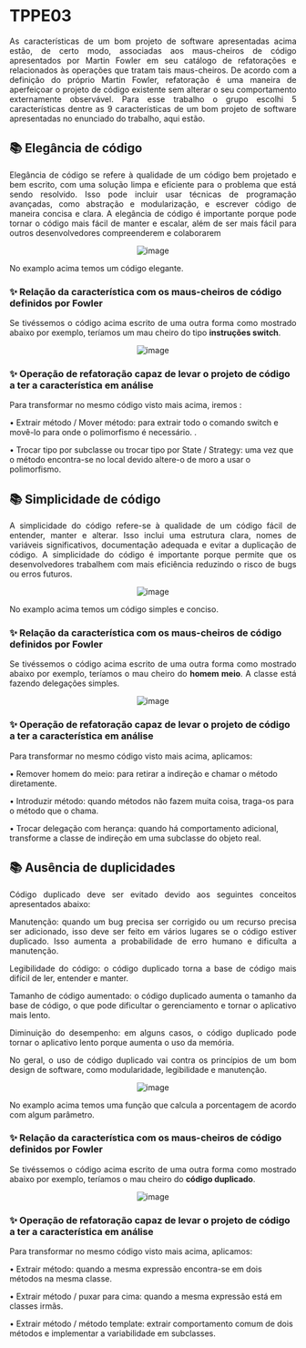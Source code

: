 # TPPE03

<p align="justify">As características de um bom projeto de software apresentadas acima estão, de certo modo, associadas aos maus-cheiros de código apresentados por Martin Fowler em seu catálogo de refatorações e relacionados às operações que tratam tais maus-cheiros. De acordo com a definição do próprio Martin Fowler, refatoração é uma maneira de aperfeiçoar o projeto de código existente sem alterar o seu comportamento externamente observável. Para esse trabalho o grupo escolhi 5 características dentre as 9 características de um bom projeto de software apresentadas no enunciado do trabalho, aqui estão.</p>

## 📚 Elegância de código

<p align="justify">Elegância de código se refere à qualidade de um código bem projetado e bem escrito, com uma solução limpa e eficiente para o problema que está sendo resolvido. Isso pode incluir usar técnicas de programação avançadas, como abstração e modularização, e escrever código de maneira concisa e clara. A elegância de código é importante porque pode tornar o código mais fácil de manter e escalar, além de ser mais fácil para outros desenvolvedores compreenderem e colaborarem</p>

<p align="center"><img alt="image" src="https://user-images.githubusercontent.com/117123731/217138266-b1d70b55-d5fe-49fc-8f1a-ceccf523b822.png"></p>

<p align="justify">No examplo acima temos um código elegante.</p>

### ✨ Relação da característica com os maus-cheiros de código definidos por Fowler
<p align="justify">Se tivéssemos o código acima escrito de uma outra forma como mostrado abaixo por exemplo, teríamos um mau cheiro do tipo <b>instruções switch</b>.</p>

<p align="center"><img alt="image" src="https://user-images.githubusercontent.com/117123731/217138561-0f7cb008-2d51-4fc4-bf7e-addf627d7974.png"></p>

### ✨ Operação de refatoração capaz de levar o projeto de código a ter a característica em análise
<p align="justify">Para transformar no mesmo código visto mais acima, iremos :</p>

• Extrair método / Mover método: para extrair todo o comando switch e movê-lo para onde o polimorfismo é necessário. . 

• Trocar tipo por subclasse ou trocar tipo por State / Strategy: uma vez que o método encontra-se no local devido altere-o de moro a usar o polimorfismo. 

## 📚 Simplicidade de código

<p align="justify">A simplicidade do código refere-se à qualidade de um código fácil de entender, manter e alterar. Isso inclui uma estrutura clara, nomes de variáveis ​​significativos, documentação adequada e evitar a duplicação de código. A simplicidade do código é importante porque permite que os desenvolvedores trabalhem com mais eficiência reduzindo o risco de bugs ou erros futuros.</p>

<p align="center"><img alt="image" src="https://user-images.githubusercontent.com/117123731/217139134-a437e150-35ba-493d-8721-0179b4917453.png"></p>

<p align="justify">No examplo acima temos um código simples e conciso.</p>

### ✨ Relação da característica com os maus-cheiros de código definidos por Fowler
<p align="justify">Se tivéssemos o código acima escrito de uma outra forma como mostrado abaixo por exemplo, teríamos o mau cheiro do <b>homem meio</b>. A classe está fazendo delegações simples.</p>

<p align="center"><img alt="image" src="https://user-images.githubusercontent.com/117123731/217139436-c2920be0-4cb2-4853-ad05-24741add7cb4.png"></p>


### ✨ Operação de refatoração capaz de levar o projeto de código a ter a característica em análise
<p align="justify">Para transformar no mesmo código visto mais acima, aplicamos:</p>

• Remover homem do meio: para retirar a indireção e chamar o método diretamente.

• Introduzir método: quando métodos não fazem muita coisa, traga-os para o método que o chama. 

• Trocar delegação com herança: quando há comportamento adicional, transforme a classe de indireção em uma subclasse do objeto real. 







## 📚 Ausência de duplicidades

<p align="justify">Código duplicado deve ser evitado devido aos seguintes conceitos apresentados abaixo:</p>

<p align="justify">Manutenção: quando um bug precisa ser corrigido ou um recurso precisa ser adicionado, isso deve ser feito em vários lugares se o código estiver duplicado. Isso aumenta a probabilidade de erro humano e dificulta a manutenção.</p>

<p align="justify">Legibilidade do código: o código duplicado torna a base de código mais difícil de ler, entender e manter.</p>

<p align="justify">Tamanho de código aumentado: o código duplicado aumenta o tamanho da base de código, o que pode dificultar o gerenciamento e tornar o aplicativo mais lento.</p>

<p align="justify">Diminuição do desempenho: em alguns casos, o código duplicado pode tornar o aplicativo lento porque aumenta o uso da memória.</p>

<p align="justify">No geral, o uso de código duplicado vai contra os princípios de um bom design de software, como modularidade, legibilidade e manutenção.</p>

<p align="center"><img alt="image" src="https://user-images.githubusercontent.com/117123731/217141741-05a57f44-b18a-4199-8773-3580c0409c9c.png"></p>

<p align="justify">No examplo acima temos uma função que calcula a porcentagem de acordo com algum parâmetro.</p>

### ✨ Relação da característica com os maus-cheiros de código definidos por Fowler
<p align="justify">Se tivéssemos o código acima escrito de uma outra forma como mostrado abaixo por exemplo, teríamos o mau cheiro do <b>código duplicado</b>.</p>

<p align="center"><img alt="image" src="https://user-images.githubusercontent.com/117123731/217141668-850044e8-e7ab-41bb-a6a2-3b8bf8cd256c.png"></p>

### ✨ Operação de refatoração capaz de levar o projeto de código a ter a característica em análise
<p align="justify">Para transformar no mesmo código visto mais acima, aplicamos:</p>

• Extrair método: quando a mesma expressão encontra-se em dois métodos na mesma classe.

• Extrair método / puxar para cima: quando a mesma expressão está em classes irmãs. 

• Extrair método / método template: extrair comportamento comum de dois métodos e implementar a variabilidade em subclasses. 

